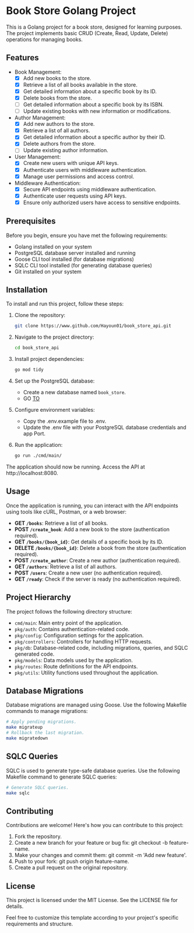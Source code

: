# Book Store Golang Project
This is a Golang project for a book store, designed for learning purposes. The project implements basic CRUD (Create, Read, Update, Delete) operations for managing books.

## Features

- Book Management:
  - [x] Add new books to the store.
  - [x] Retrieve a list of all books available in the store.
  - [x] Get detailed information about a specific book by its ID.
  - [x] Delete books from the store.
  - [ ] Get detailed information about a specific book by its ISBN.
  - [ ] Update existing books with new information or modifications.

- Author Management:
  - [x] Add new authors to the store.
  - [x] Retrieve a list of all authors.
  - [x] Get detailed information about a specific author by their ID.
  - [x] Delete authors from the store.
  - [ ] Update existing author information.

- User Management:
  - [x] Create new users with unique API keys.
  - [x] Authenticate users with middleware authentication.
  - [x] Manage user permissions and access control.

- Middleware Authentication:
  - [x] Secure API endpoints using middleware authentication.
  - [x] Authenticate user requests using API keys.
  - [x] Ensure only authorized users have access to sensitive endpoints.

## Prerequisites

Before you begin, ensure you have met the following requirements:
- Golang installed on your system
- PostgreSQL database server installed and running
- Goose CLI tool installed (for database migrations)
- SQLC CLI tool installed (for generating database queries)
- Git installed on your system

## Installation

To install and run this project, follow these steps:

1. Clone the repository:
    ```bash
    git clone https://www.github.com/Hayoun01/book_store_api.git
    ```
2. Navigate to the project directory:

    ```bash
    cd book_store_api
    ```
3. Install project dependencies:

    ```bash
    go mod tidy
    ```
4. Set up the PostgreSQL database:

    * Create a new database named `book_store`.
    * GO [TO](#database-migrations)

5. Configure environment variables:

    * Copy the .env.example file to .env.
    * Update the .env file with your PostgreSQL database credentials and app Port.

6. Run the application:

    ```bash
    go run ./cmd/main/
    ```
The application should now be running. Access the API at http://localhost:8080.

## Usage
Once the application is running, you can interact with the API endpoints using tools like cURL, Postman, or a web browser:

- **GET `/books`**: Retrieve a list of all books.
- **POST `/create_book`**: Add a new book to the store (authentication required).
- **GET `/books/{book_id}`**: Get details of a specific book by its ID.
- **DELETE `/books/{book_id}`**: Delete a book from the store (authentication required).
- **POST `/create_author`**: Create a new author (authentication required).
- **GET `/authors`**: Retrieve a list of all authors.
- **POST `/users`**: Create a new user (no authentication required).
- **GET `/ready`**: Check if the server is ready (no authentication required).

## Project Hierarchy
The project follows the following directory structure:
- `cmd/main`: Main entry point of the application.
- `pkg/auth`: Contains authentication-related code.
- `pkg/config`: Configuration settings for the application.
- `pkg/controllers`: Controllers for handling HTTP requests.
- `pkg/db`: Database-related code, including migrations, queries, and SQLC generated code.
- `pkg/models`: Data models used by the application.
- `pkg/routes`: Route definitions for the API endpoints.
- `pkg/utils`: Utility functions used throughout the application.

## Database Migrations
Database migrations are managed using Goose. Use the following Makefile commands to manage migrations:

```bash
# Apply pending migrations.
make migrateup
# Rollback the last migration.
make migratedown
```
## SQLC Queries
SQLC is used to generate type-safe database queries. Use the following Makefile command to generate SQLC queries:
```bash
# Generate SQLC queries.
make sqlc 
```
## Contributing
Contributions are welcome! Here's how you can contribute to this project:

1. Fork the repository.
2. Create a new branch for your feature or bug fix: git checkout -b feature-name.
3. Make your changes and commit them: git commit -m 'Add new feature'.
4. Push to your fork: git push origin feature-name.
5. Create a pull request on the original repository.

## License
This project is licensed under the MIT License. See the LICENSE file for details.

Feel free to customize this template according to your project's specific requirements and structure.
